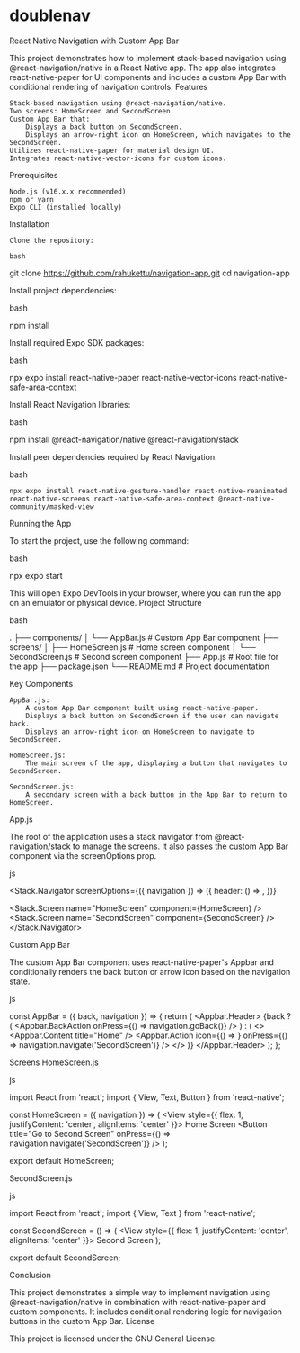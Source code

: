 # doublenav
React Native Navigation with Custom App Bar

This project demonstrates how to implement stack-based navigation using @react-navigation/native in a React Native app. The app also integrates react-native-paper for UI components and includes a custom App Bar with conditional rendering of navigation controls.
Features

    Stack-based navigation using @react-navigation/native.
    Two screens: HomeScreen and SecondScreen.
    Custom App Bar that:
        Displays a back button on SecondScreen.
        Displays an arrow-right icon on HomeScreen, which navigates to the SecondScreen.
    Utilizes react-native-paper for material design UI.
    Integrates react-native-vector-icons for custom icons.

Prerequisites

    Node.js (v16.x.x recommended)
    npm or yarn
    Expo CLI (installed locally)

Installation

    Clone the repository:

    bash

git clone https://github.com/rahukettu/navigation-app.git
cd navigation-app

Install project dependencies:

bash

npm install

Install required Expo SDK packages:

bash

npx expo install react-native-paper react-native-vector-icons react-native-safe-area-context

Install React Navigation libraries:

bash

npm install @react-navigation/native @react-navigation/stack

Install peer dependencies required by React Navigation:

bash

    npx expo install react-native-gesture-handler react-native-reanimated react-native-screens react-native-safe-area-context @react-native-community/masked-view

Running the App

To start the project, use the following command:

bash

npx expo start

This will open Expo DevTools in your browser, where you can run the app on an emulator or physical device.
Project Structure

bash

.
├── components/
│   └── AppBar.js        # Custom App Bar component
├── screens/
│   ├── HomeScreen.js    # Home screen component
│   └── SecondScreen.js  # Second screen component
├── App.js               # Root file for the app
├── package.json
└── README.md            # Project documentation

Key Components

    AppBar.js:
        A custom App Bar component built using react-native-paper.
        Displays a back button on SecondScreen if the user can navigate back.
        Displays an arrow-right icon on HomeScreen to navigate to SecondScreen.

    HomeScreen.js:
        The main screen of the app, displaying a button that navigates to SecondScreen.

    SecondScreen.js:
        A secondary screen with a back button in the App Bar to return to HomeScreen.

App.js

The root of the application uses a stack navigator from @react-navigation/stack to manage the screens. It also passes the custom App Bar component via the screenOptions prop.

js

<Stack.Navigator
  screenOptions={({ navigation }) => ({
    header: () => <AppBar back={navigation.canGoBack()} navigation={navigation} />,
  })}
>
  <Stack.Screen name="HomeScreen" component={HomeScreen} />
  <Stack.Screen name="SecondScreen" component={SecondScreen} />
</Stack.Navigator>

Custom App Bar

The custom App Bar component uses react-native-paper's Appbar and conditionally renders the back button or arrow icon based on the navigation state.

js

const AppBar = ({ back, navigation }) => {
  return (
    <Appbar.Header>
      {back ? (
        <Appbar.BackAction onPress={() => navigation.goBack()} />
      ) : (
        <>
          <Appbar.Content title="Home" />
          <Appbar.Action
            icon={() => <Icon name="arrow-right" size={24} color="white" />}
            onPress={() => navigation.navigate('SecondScreen')}
          />
        </>
      )}
    </Appbar.Header>
  );
};

Screens
HomeScreen.js

js

import React from 'react';
import { View, Text, Button } from 'react-native';

const HomeScreen = ({ navigation }) => (
  <View style={{ flex: 1, justifyContent: 'center', alignItems: 'center' }}>
    <Text>Home Screen</Text>
    <Button title="Go to Second Screen" onPress={() => navigation.navigate('SecondScreen')} />
  </View>
);

export default HomeScreen;

SecondScreen.js

js

import React from 'react';
import { View, Text } from 'react-native';

const SecondScreen = () => (
  <View style={{ flex: 1, justifyContent: 'center', alignItems: 'center' }}>
    <Text>Second Screen</Text>
  </View>
);

export default SecondScreen;

Conclusion

This project demonstrates a simple way to implement navigation using @react-navigation/native in combination with react-native-paper and custom components. It includes conditional rendering logic for navigation buttons in the custom App Bar.
License

This project is licensed under the GNU General License.
